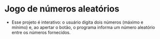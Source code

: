 # Jogo de números aleatórios
- Esse projeto é interativo: o usuário digita dois números (máximo e mínimo) e, ao apertar o botão, o programa informa um número aleatório entre os números fornecidos.
